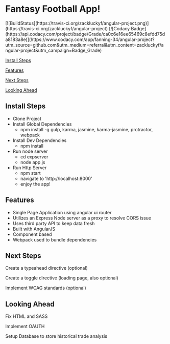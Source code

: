 <h1>Fantasy Football App!</h1>
[![BuildStatus](https://travis-ci.org/zackluckyf/angular-project.png)](https://travis-ci.org/zackluckyf/angular-project)
[![Codacy Badge](https://api.codacy.com/project/badge/Grade/ca0c6e16ee65469c8efdd75da8183a8e)](https://www.codacy.com/app/fanning-34/angular-project?utm_source=github.com&amp;utm_medium=referral&amp;utm_content=zackluckyf/angular-project&amp;utm_campaign=Badge_Grade)

[Install Steps](#install-steps)

[Features](#features)

[Next Steps](#next-steps)

[Looking Ahead](#looking-ahead)

## Install Steps

  * Clone Project  
  * Install Global Dependencies
    * npm install -g gulp, karma, jasmine, karma-jasmine, protractor, webpack
  * Install Dev Dependencies
    * npm install
  * Run node server
    * cd expserver
    * node app.js
  * Run Http Server
    * npm start
    * navigate to 'http://localhost:8000'
    * enjoy the app!

## Features

  * Single Page Application using angular ui router
  * Utilizes an Express Node server as a proxy to resolve CORS issue
  * Uses third party API to keep data fresh
  * Built with AngularJS
  * Component based
  * Webpack used to bundle dependencies

## Next Steps

Create a typeahead directive (optional)

Create a toggle directive (loading page, also optional)

Implement WCAG standards (optional)

## Looking Ahead

Fix HTML and SASS

Implement OAUTH

Setup Database to store historical trade analysis
